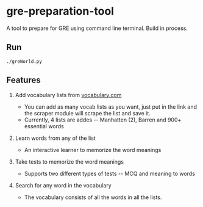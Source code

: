 # gre-preparation-tool

A tool to prepare for GRE using command line terminal. Build in process.

## Run

```
./greWorld.py
```

## Features

1. Add vocabulary lists from [vocabulary.com](vocabulary.com)

	- You can add as many vocab lists as you want, just put in the link and the scraper module will scrape the list and save it.
	- Currently, 4 lists are addes -- Manhatten (2), Barren and 900+ essential words

2. Learn words from any of the list

	- An interactive learner to memorize the word meanings

3. Take tests to memorize the word meanings

	- Supports two different types of tests -- MCQ and meaning to words

4. Search for any word in the vocabulary 

	- The vocabulary consists of all the words in all the lists.

